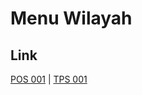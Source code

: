 # Menu Wilayah

## Link

[POS 001](https://github.com/gigit-pemilu/pemilu-2024-99-luar-negeri/tree/main/pilpres/hitung-suara/sub/99-luar-negeri/sub/96-quito-ekuador/sub/01-quito-ekuador/sub/0001-quito-ekuador/sub/001-pos-001)
 | 
[TPS 001](https://github.com/gigit-pemilu/pemilu-2024-99-luar-negeri/tree/main/pilpres/hitung-suara/sub/99-luar-negeri/sub/96-quito-ekuador/sub/01-quito-ekuador/sub/0001-quito-ekuador/sub/002-tps-001)

